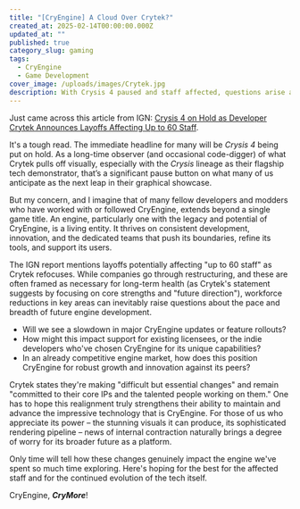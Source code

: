 ```yaml
---
title: "[CryEngine] A Cloud Over Crytek?"
created_at: 2025-02-14T00:00:00.000Z
updated_at: ""
published: true
category_slug: gaming
tags:
  - CryEngine
  - Game Development
cover_image: /uploads/images/Crytek.jpg
description: With Crysis 4 paused and staff affected, questions arise about CryEngine's long-term development.
---
```


Just came across this article from IGN: [Crysis 4 on Hold as Developer Crytek Announces Layoffs Affecting Up to 60 Staff](https://www.ign.com/articles/crysis-4-on-hold-as-developer-crytek-announces-layoffs-affecting-up-to-60-staff).

It's a tough read. The immediate headline for many will be *Crysis 4* being put on hold. As a long-time observer (and occasional code-digger) of what Crytek pulls off visually, especially with the *Crysis* lineage as their flagship tech demonstrator, that’s a significant pause button on what many of us anticipate as the next leap in their graphical showcase.

But my concern, and I imagine that of many fellow developers and modders who have worked with or followed CryEngine, extends beyond a single game title. An engine, particularly one with the legacy and potential of CryEngine, is a living entity. It thrives on consistent development, innovation, and the dedicated teams that push its boundaries, refine its tools, and support its users.

The IGN report mentions layoffs potentially affecting "up to 60 staff" as Crytek refocuses. While companies go through restructuring, and these are often framed as necessary for long-term health (as Crytek's statement suggests by focusing on core strengths and "future direction"), workforce reductions in key areas can inevitably raise questions about the pace and breadth of future engine development.

*   Will we see a slowdown in major CryEngine updates or feature rollouts?
*   How might this impact support for existing licensees, or the indie developers who've chosen CryEngine for its unique capabilities?
*   In an already competitive engine market, how does this position CryEngine for robust growth and innovation against its peers?

Crytek states they're making "difficult but essential changes" and remain "committed to their core IPs and the talented people working on them." One has to hope this realignment truly strengthens their ability to maintain and advance the impressive technology that is CryEngine. For those of us who appreciate its power – the stunning visuals it can produce, its sophisticated rendering pipeline – news of internal contraction naturally brings a degree of worry for its broader future as a platform.

Only time will tell how these changes genuinely impact the engine we've spent so much time exploring. Here's hoping for the best for the affected staff and for the continued evolution of the tech itself.

CryEngine, ***CryMore***!
